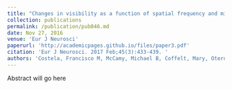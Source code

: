 ```yaml
---
title: "Changes in visibility as a function of spatial frequency and microsaccade occurrence."
collection: publications
permalink: /publication/pub046.md
date: Nov 27, 2016
venue: 'Eur J Neurosci'
paperurl: 'http://academicpages.github.io/files/paper3.pdf'
citation: 'Eur J Neurosci. 2017 Feb;45(3):433-439. '
authors: 'Costela, Francisco M, McCamy, Michael B, Coffelt, Mary, Otero-Millan, Jorge, Macknik, Stephen L, Martinez-Conde, Susana'
---
```

Abstract will go here

